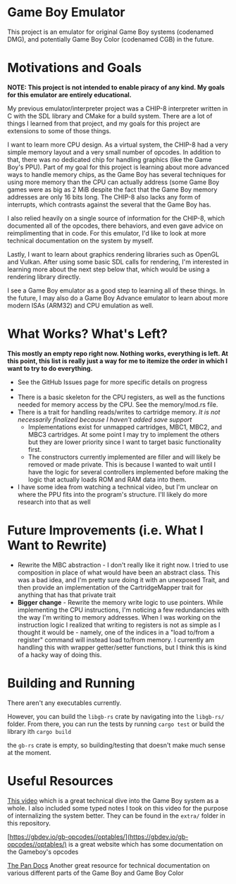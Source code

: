 # Game Boy Emulator

This project is an emulator for original Game Boy systems (codenamed DMG), and potentially
Game Boy Color (codenamed CGB) in the future.

# Motivations and Goals

**NOTE: This project is not intended to enable piracy of any kind. My goals for this emulator
are entirely educational.**

My previous emulator/interpreter project was a CHIP-8 interpreter written in C with the SDL library
and CMake for a build system. There are a lot of things I learned from that project, and my goals
for this project are extensions to some of those things.

I want to learn more CPU design. As a virtual system, the CHIP-8 had a very simple memory layout
and a very small number of opcodes. In addition to that, there was no dedicated chip for handling
graphics (like the Game Boy's PPU). Part of my goal for this project is learning about more
advanced ways to handle memory chips, as the Game Boy has several techniques for using more memory
than the CPU can actually address (some Game Boy games were as big as 2 MiB despite the fact that
the Game Boy memory addresses are only 16 bits long. The CHIP-8 also lacks any form of
interrupts, which contrasts against the several that the Game Boy has.

I also relied heavily on a single source of information for the CHIP-8, which documented all of
the opcodes, there behaviors, and even gave advice on reimplimenting that in code. For this
emulator, I'd like to look at more technical documentation on the system by myself.

Lastly, I want to learn about graphics rendering libraries such as OpenGL and Vulkan. After using
some basic SDL calls for rendering, I'm interested in learning more about the next step below
that, which would be using a rendering library directly.

I see a Game Boy emulator as a good step to learning all of these things. In the future,
I may also do a Game Boy Advance emulator to learn about more modern ISAs (ARM32) and CPU
emulation as well.

# What Works? What's Left?
**This mostly an empty repo right now. Nothing works, everything is left. At this point, 
this list is really just a way for me to itemize the order in which I want to try to do 
everything.**
- See the GitHub Issues page for more specific details on progress
- 
- There is a basic skeleton for the CPU registers, as well as the functions needed for memory
  access by the CPU. See the memory/mod.rs file.
- There is a trait for handling reads/writes to cartridge memory. *It is not necessarily finalized
  because I haven't added save support*
  - Implementations exist for unmapped cartridges, MBC1, MBC2, and MBC3 cartridges. 
    At some point I may try to implement the others but they are lower priority since I want to
    target basic functionality first.
  - The constructors currently implemented are filler and will likely be removed or made private.
    This is because I wanted to wait until I have the logic for several controllers implemented
    before making the logic that actually loads ROM and RAM data into them.
- I have some idea from watching a technical video, but I'm unclear on where the PPU fits into
  the program's structure. I'll likely do more research into that as well

# Future Improvements (i.e. What I Want to Rewrite)
- Rewrite the MBC abstraction - I don't really like it right now. I tried to use composition
  in place of what would have been an abstract class. This was a bad idea, and I'm pretty sure
  doing it with an unexposed Trait, and then provide an implementation of the CartridgeMapper trait
  for anything that has that private trait
- **Bigger change** - Rewrite the memory write logic to use pointers. While implementing the CPU
  instructions, I'm noticing a few redundancies with the way I'm writing to memory addresses.
  When I was working on the instruction logic I realized that writing to registers is not as simple
  as I thought it would be - namely, one of the indices in a "load to/from a register" command
  will instead load to/from memory. I currently am handling this with wrapper getter/setter
  functions, but I think this is kind of a hacky way of doing this.

# Building and Running
There aren't any executables currently. 

However, you can build the `libgb-rs` crate by navigating into the
`libgb-rs/` folder. From there, you can run the tests by running `cargo test` or build the library
ith `cargo build`

the `gb-rs` crate is empty, so building/testing that doesn't make much sense at the moment.

# Useful Resources

[This video](https://www.youtube.com/watch?v=HyzD8pNlpwI) which is a great technical dive into
the Game Boy system as a whole. I also included some typed notes I took on this video
for the purpose of internalizing the system better. They can be found in the `extra/` folder in this
repository.

[https://gbdev.io/gb-opcodes//optables/](https://gbdev.io/gb-opcodes//optables/) is a great website
which has some documentation on the Gameboy's opcodes

[The Pan Docs](https://gbdev.io/pandocs/) Another great resource for technical documentation 
on various different parts of the Game Boy and Game Boy Color
